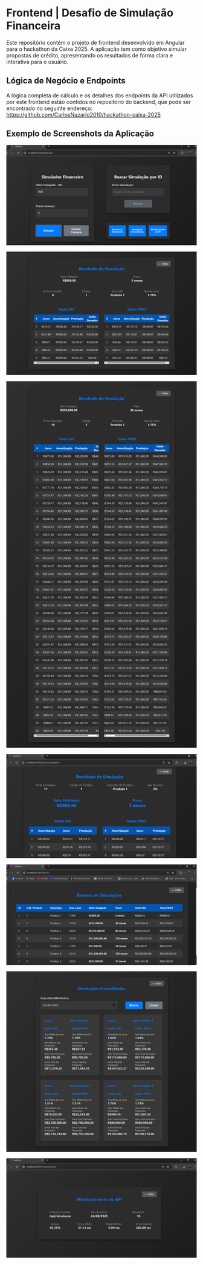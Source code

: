 # Frontend | Desafio de Simulação Financeira

Este repositório contém o projeto de frontend desenvolvido em Angular para o hackathon da Caixa 2025. A aplicação tem como objetivo simular propostas de crédito, apresentando os resultados de forma clara e interativa para o usuário.

## Lógica de Negócio e Endpoints

A lógica completa de cálculo e os detalhes dos endpoints da API utilizados por este frontend estão contidos no repositório do backend, que pode ser encontrado no seguinte endereço: https://github.com/CarlosNazario2010/hackathon-caixa-2025

## Exemplo de Screenshots da Aplicação

![Dashboard](prints_tela/dashboard.png)

![Resultado 1](prints_tela/resultado-simulacao.png)

![Resultado 2](prints_tela/resultado-simulacao-2.png)

![Simulacao por Id](prints_tela/simulacao-id.png)

![Resumo](prints_tela/resumo-simulacoes.png)

![Consolidadas](prints_tela/simulacoes-consolidadas.png)

![Monitoramento](prints_tela/monitoramento.png)